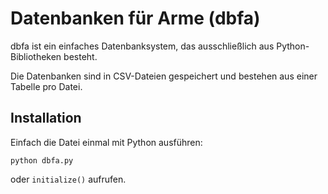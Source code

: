 # Datenbanken für Arme (dbfa)

dbfa ist ein einfaches Datenbanksystem, das ausschließlich aus Python-Bibliotheken besteht.

Die Datenbanken sind in CSV-Dateien gespeichert und bestehen aus einer Tabelle pro Datei.

## Installation

Einfach die Datei einmal mit Python ausführen:

```python3
python dbfa.py
```

oder `initialize()` aufrufen.
